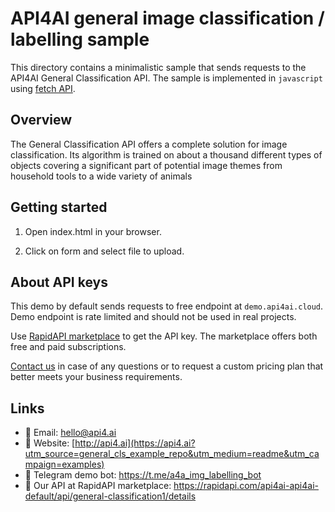 # API4AI general image classification / labelling sample

This directory contains a minimalistic sample that sends requests to the API4AI General Classification API.
The sample is implemented in `javascript` using [fetch API](https://developer.mozilla.org/en-US/docs/Web/API/Fetch_API).


## Overview

The General Classification API offers a complete solution for image classification. Its algorithm is trained on about a thousand different types of objects covering a significant part of potential image themes from household tools to a wide variety of animals


## Getting started

1. Open index.html in your browser.

2. Click on form and select file to upload.


## About API keys

This demo by default sends requests to free endpoint at `demo.api4ai.cloud`.
Demo endpoint is rate limited and should not be used in real projects.

Use [RapidAPI marketplace](https://rapidapi.com/api4ai-api4ai-default/api/general-classification1/details) to get the API key. The marketplace offers both
free and paid subscriptions.

[Contact us](https://api4.ai/contacts?utm_source=general_cls_example_repo&utm_medium=readme&utm_campaign=examples) in case of any questions or to request a custom pricing plan
that better meets your business requirements.


## Links

* 📩 Email: hello@api4.ai
* 🔗 Website: [http://api4.ai](https://api4.ai?utm_source=general_cls_example_repo&utm_medium=readme&utm_campaign=examples)
* 🤖 Telegram demo bot: https://t.me/a4a_img_labelling_bot
* 🔵 Our API at RapidAPI marketplace: https://rapidapi.com/api4ai-api4ai-default/api/general-classification1/details
